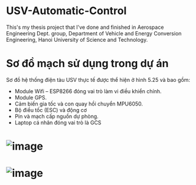 # USV-Automatic-Control
This's my thesis project that I've done and finished in Aerospace Engineering Dept. group, Department of Vehicle and Energy Conversion Engineering, Hanoi University of Science and Technology.

# Sơ đồ mạch sử dụng trong dự án
Sơ đồ hệ thống điện tàu USV thực tế được thể hiện ở hình 5.25 và bao gồm:
+ Module Wifi – ESP8266 đóng vai trò làm vi điều khiển chính.
+ Module GPS.
+ Cảm biến gia tốc và con quay hồi chuyển MPU6050.
+ Bộ điều tốc (ESC) và động cơ
+ Pin và mạch cấp nguồn dự phòng.
+ Laptop cá nhân đóng vai trò là GCS

# ![image](https://github.com/BinhCornelius/USV-Automatic-Control/assets/170936970/cbea1257-3ad7-4483-8d55-581ce79b84c4)

# ![image](https://github.com/BinhCornelius/USV-Automatic-Control/assets/170936970/87988b2f-7991-43b7-aeb4-97ae2fb2d670)

